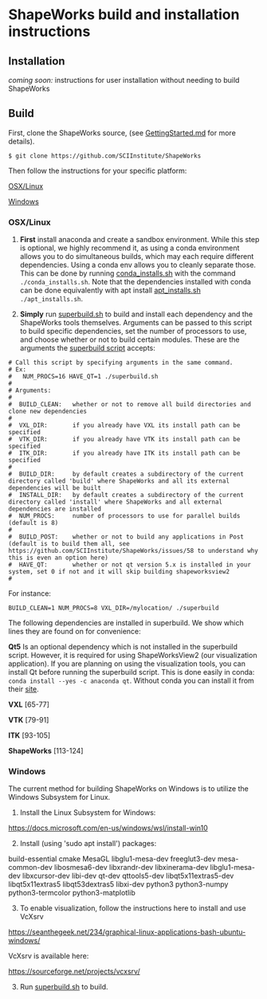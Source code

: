 # ShapeWorks build and installation instructions

## Installation

_coming soon:_ instructions for user installation without needing to build ShapeWorks

## Build

First, clone the ShapeWorks source, (see [GettingStarted.md](GettingStarted.md#source-and-branches) for more details).
```
$ git clone https://github.com/SCIInstitute/ShapeWorks
```

Then follow the instructions for your specific platform:  

[OSX/Linux](#osx/linux)

[Windows](#windows)  

### OSX/Linux

1. **First** install anaconda and create a sandbox environment.  While this step is optional, we highly recommend it, as using a conda environment allows you to do simultaneous builds, which may each require different dependencies.  Using a conda env allows you to cleanly separate those.  This can be done by running [conda_installs.sh](conda_installs.sh) with the command `./conda_installs.sh`.  Note that the dependencies installed with conda can be done equivalently with apt install [apt_installs.sh](apt_installs.sh) `./apt_installs.sh`.  

2. **Simply** run [superbuild.sh](superbuild.sh) to build and install each dependency and the ShapeWorks tools themselves.  Arguments can be passed to this script to build specific dependencies, set the number of processors to use, and choose whether or not to build certain modules.  These are the arguments the [superbuild script](superbuild.sh) accepts:
```
# Call this script by specifying arguments in the same command.
# Ex:
#   NUM_PROCS=16 HAVE_QT=1 ./superbuild.sh
#
# Arguments:
#
#  BUILD_CLEAN:   whether or not to remove all build directories and clone new dependencies
#
#  VXL_DIR:       if you already have VXL its install path can be specified
#  VTK_DIR:       if you already have VTK its install path can be specified
#  ITK_DIR:       if you already have ITK its install path can be specified
#
#  BUILD_DIR:     by default creates a subdirectory of the current directory called 'build' where ShapeWorks and all its external dependencies will be built
#  INSTALL_DIR:   by default creates a subdirectory of the current directory called 'install' where ShapeWorks and all external dependencies are installed
#  NUM_PROCS:     number of processors to use for parallel builds (default is 8)
#
#  BUILD_POST:    whether or not to build any applications in Post (default is to build them all, see https://github.com/SCIInstitute/ShapeWorks/issues/58 to understand why this is even an option here)
#  HAVE_QT:       whether or not qt version 5.x is installed in your system, set 0 if not and it will skip building shapeworksview2
#
```
For instance:
```
BUILD_CLEAN=1 NUM_PROCS=8 VXL_DIR=/mylocation/ ./superbuild
```

The following dependencies are installed in superbuild. We show which lines they are found on for convenience:

**Qt5** Is an optional dependency which is not installed in the superbuild script.  However, it is required for using ShapeWorksView2 (our visualization application).  If you are planning on using the visualization tools, you can install Qt before running the superbuild script.  This is done easily in conda: `conda install --yes -c anaconda qt`.  Without conda you can install it from their [site](https://doc.qt.io/qt-5/gettingstarted.html#online-installation).

**VXL** [65-77]

**VTK** [79-91]

**ITK** [93-105]

**ShapeWorks** [113-124]  


### Windows

The current method for building ShapeWorks on Windows is to utilize the Windows Subsystem for Linux.

1. Install the Linux Subsystem for Windows:

https://docs.microsoft.com/en-us/windows/wsl/install-win10

2. Install (using 'sudo apt install') packages:

build-essential cmake MesaGL libglu1-mesa-dev freeglut3-dev mesa-common-dev libosmesa6-dev libxrandr-dev libxinerama-dev libglu1-mesa-dev libxcursor-dev libi-dev qt-dev qttools5-dev libqt5x11extras5-dev libqt5x11extras5 libqt53dextras5 libxi-dev python3 python3-numpy python3-termcolor python3-matplotlib

3. To enable visualization, follow the instructions here to install and use VcXsrv

https://seanthegeek.net/234/graphical-linux-applications-bash-ubuntu-windows/

VcXsrv is available here:

https://sourceforge.net/projects/vcxsrv/

3. Run [superbuild.sh](superbuild.sh) to build.
